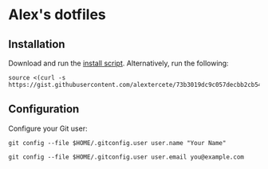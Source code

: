 # Alex's dotfiles

## Installation

Download and run the [install script](https://gist.github.com/alextercete/73b3019dc9c057decbb2cb54cb00e88c). Alternatively, run the following:

```shell
source <(curl -s https://gist.githubusercontent.com/alextercete/73b3019dc9c057decbb2cb54cb00e88c/raw/dotfiles.sh)
```

## Configuration

Configure your Git user:

```shell
git config --file $HOME/.gitconfig.user user.name "Your Name"
```
```shell
git config --file $HOME/.gitconfig.user user.email you@example.com
```
